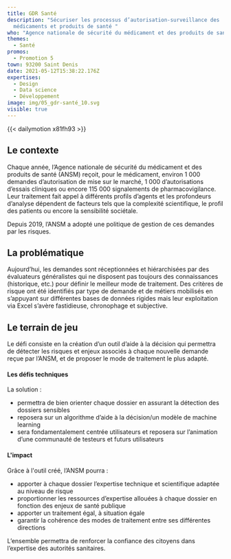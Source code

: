 ```yaml
---
title: GDR Santé
description: "Sécuriser les processus d’autorisation-surveillance des
  médicaments et produits de santé "
who: "Agence nationale de sécurité du médicament et des produits de santé (ANSM) "
themes:
  - Santé
promos:
  - Promotion 5
town: 93200 Saint Denis
date: 2021-05-12T15:38:22.176Z
expertises:
  - Design
  - Data science
  - Développement
image: img/05_gdr-santé_10.svg
visible: true
---
```

{{< dailymotion x81fh93 >}}

## Le contexte

Chaque année, l’Agence nationale de sécurité du médicament et des produits de santé (ANSM) reçoit, pour le médicament, environ 1 000 demandes d’autorisation de mise sur le marché, 1 000 d’autorisations d’essais cliniques ou encore 115 000 signalements de pharmacovigilance. Leur traitement fait appel à différents profils d’agents et les profondeurs d’analyse dépendent de facteurs tels que la complexité scientifique, le profil des patients ou encore la sensibilité sociétale.

Depuis 2019, l’ANSM a adopté une politique de gestion de ces demandes par les risques.

## La problématique

Aujourd’hui, les demandes sont réceptionnées et hiérarchisées par des évaluateurs généralistes qui ne disposent pas toujours des connaissances (historique, etc.) pour définir le meilleur mode de traitement. Des critères de risque ont été identifiés par type de demande et de métiers mobilisés en s’appuyant sur différentes bases de données rigides mais leur exploitation via Excel s’avère fastidieuse, chronophage et subjective.

## Le terrain de jeu

Le défi consiste en la création d’un outil d’aide à la décision qui permettra de détecter les risques et enjeux associés à chaque nouvelle demande reçue par l’ANSM, et de proposer le mode de traitement le plus adapté.

#### Les défis techniques

La solution :

* permettra de bien orienter chaque dossier en assurant la détection des dossiers sensibles
* reposera sur un algorithme d’aide à la décision/un modèle de machine learning
* sera fondamentalement centrée utilisateurs et reposera sur l’animation d’une communauté de testeurs et futurs utilisateurs

#### L'impact 

Grâce à l'outil créé, l’ANSM pourra :

* apporter à chaque dossier l’expertise technique et scientifique adaptée au niveau de risque
* proportionner les ressources d’expertise allouées à chaque dossier en fonction des enjeux de santé publique
* apporter un traitement égal, à situation égale
* garantir la cohérence des modes de traitement entre ses différentes directions

L’ensemble permettra de renforcer la confiance des citoyens dans l’expertise des autorités sanitaires.